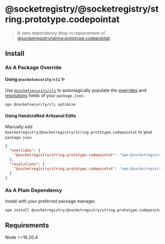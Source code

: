 # @socketregistry/@socketregistry/string.prototype.codepointat

> A zero dependency drop-in replacement of
> [@socketregistry/string.prototype.codepointat](https://www.npmjs.com/package/@socketregistry/string.prototype.codepointat).

## Install

### As A Package Override

#### Using `@socketsecurity/cli` :sparkles:

Use [`@socketsecurity/cli`](https://www.npmjs.com/package/@socketsecurity/cli)
to automagically populate the
[overrides](https://docs.npmjs.com/cli/v9/configuring-npm/package-json#overrides)
and [resolutions](https://yarnpkg.com/configuration/manifest#resolutions) fields
of your `package.json`.

```sh
npx @socketsecurity/cli optimize
```

#### Using Handcrafted Artisanal Edits

Manually add `@socketregistry/@socketregistry/string.prototype.codepointat` to
your `package.json`.

```json
{
  "overrides": {
    "@socketregistry/string.prototype.codepointat": "npm:@socketregistry/@socketregistry/string.prototype.codepointat@^1"
  },
  "resolutions": {
    "@socketregistry/string.prototype.codepointat": "npm:@socketregistry/@socketregistry/string.prototype.codepointat@^1"
  }
}
```

### As A Plain Dependency

Install with your preferred package manager.

```sh
npm install @socketregistry/@socketregistry/string.prototype.codepointat
```

## Requirements

Node &gt;=18.20.4
